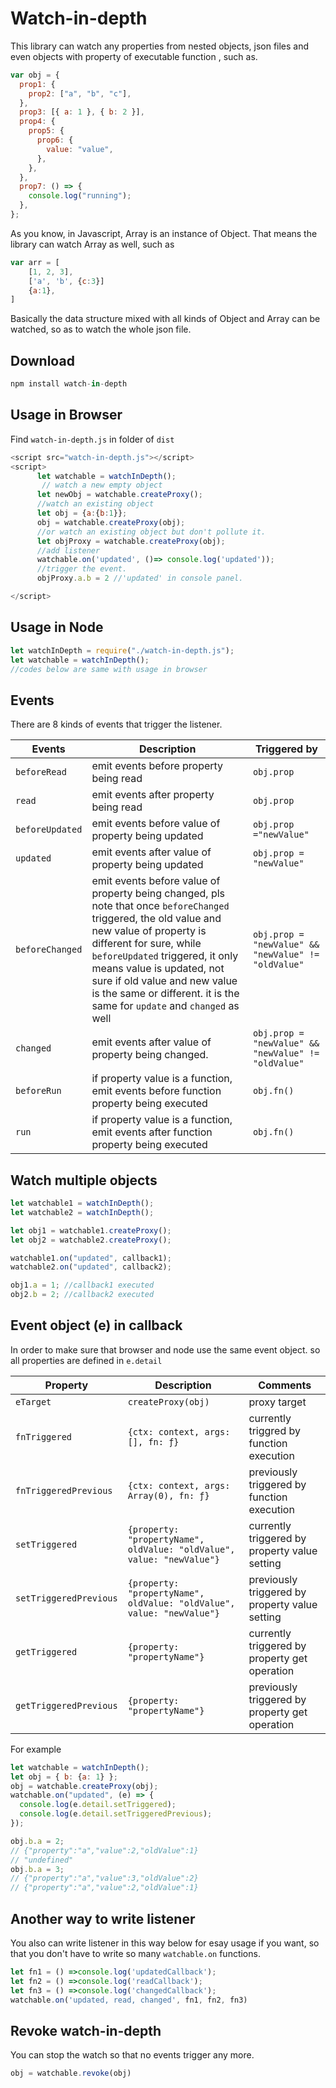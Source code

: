 # Watch-in-depth

This library can watch any properties from nested objects, json files and even objects with property of executable function , such as.

```js
var obj = {
  prop1: {
    prop2: ["a", "b", "c"],
  },
  prop3: [{ a: 1 }, { b: 2 }],
  prop4: {
    prop5: {
      prop6: {
        value: "value",
      },
    },
  },
  prop7: () => {
    console.log("running");
  },
};
```

As you know, in Javascript, Array is an instance of Object. That means the library can watch Array as well, such as

```js
var arr = [
    [1, 2, 3],
    ['a', 'b', {c:3}]
    {a:1},
]
```

Basically the data structure mixed with all kinds of Object and Array can be watched, so as to watch the whole json file.

## Download

```js
npm install watch-in-depth
```

## Usage in Browser

Find `watch-in-depth.js` in folder of `dist`

```js
<script src="watch-in-depth.js"></script>
<script>
      let watchable = watchInDepth();
       // watch a new empty object
      let newObj = watchable.createProxy();
      //watch an existing object
      let obj = {a:{b:1}};
      obj = watchable.createProxy(obj);
      //or watch an existing object but don't pollute it.
      let objProxy = watchable.createProxy(obj);
      //add listener
      watchable.on('updated', ()=> console.log('updated'));
      //trigger the event.
      objProxy.a.b = 2 //'updated' in console panel.

</script>
```

## Usage in Node

```js
let watchInDepth = require("./watch-in-depth.js");
let watchable = watchInDepth();
//codes below are same with usage in browser
```

## Events

There are 8 kinds of events that trigger the listener.

| Events          | Description                                                                                                                                                                                                                                                                                                                                       | Triggered by                                        |
| --------------- | ------------------------------------------------------------------------------------------------------------------------------------------------------------------------------------------------------------------------------------------------------------------------------------------------------------------------------------------------- | --------------------------------------------------- |
| `beforeRead`    | emit events before property being read                                                                                                                                                                                                                                                                                                            | `obj.prop`                                          |
| `read`          | emit events after property being read                                                                                                                                                                                                                                                                                                             | `obj.prop`                                          |
| `beforeUpdated` | emit events before value of property being updated                                                                                                                                                                                                                                                                                                | `obj.prop ="newValue"`                              |
| `updated`       | emit events after value of property being updated                                                                                                                                                                                                                                                                                                 | `obj.prop = "newValue"`                             |
| `beforeChanged` | emit events before value of property being changed, pls note that once `beforeChanged` triggered, the old value and new value of property is different for sure, while `beforeUpdated` triggered, it only means value is updated, not sure if old value and new value is the same or different. it is the same for `update` and `changed` as well | `obj.prop = "newValue" && "newValue" != "oldValue"` |
| `changed`       | emit events after value of property being changed.                                                                                                                                                                                                                                                                                                | `obj.prop = "newValue" && "newValue" != "oldValue"` |
| `beforeRun`     | if property value is a function, emit events before function property being executed                                                                                                                                                                                                                                                              | `obj.fn()`                                          |
| `run`           | if property value is a function, emit events after function property being executed                                                                                                                                                                                                                                                               | `obj.fn()`                                          |

## Watch multiple objects

```js
let watchable1 = watchInDepth();
let watchable2 = watchInDepth();

let obj1 = watchable1.createProxy();
let obj2 = watchable2.createProxy();

watchable1.on("updated", callback1);
watchable2.on("updated", callback2);

obj1.a = 1; //callback1 executed
obj2.b = 2; //callback2 executed
```

## Event object (e) in callback

In order to make sure that browser and node use the same event object. so all properties are defined in `e.detail`

| Property               | Description                                                           | Comments                                       |
| ---------------------- | --------------------------------------------------------------------- | ---------------------------------------------- |
| `eTarget`              | `createProxy(obj)`                                                    | proxy target                                   |
| `fnTriggered`          | `{ctx: context, args:[], fn: ƒ}`                                      | currently triggred by function execution       |
| `fnTriggeredPrevious`  | `{ctx: context, args: Array(0), fn: ƒ}`                               | previously triggered by function execution     |
| `setTriggered`         | `{property: "propertyName", oldValue: "oldValue", value: "newValue"}` | currently triggered by property value setting  |
| `setTriggeredPrevious` | `{property: "propertyName", oldValue: "oldValue", value: "newValue"}` | previously triggered by property value setting |
| `getTriggered`         | `{property: "propertyName"}`                                          | currently triggered by property get operation  |
| `getTriggeredPrevious` | `{property: "propertyName"}`                                          | previously triggered by property get operation |

For example

```js
let watchable = watchInDepth();
let obj = { b: {a: 1} };
obj = watchable.createProxy(obj);
watchable.on("updated", (e) => {
  console.log(e.detail.setTriggered);
  console.log(e.detail.setTriggeredPrevious);
});

obj.b.a = 2;
// {"property":"a","value":2,"oldValue":1}
// "undefined"
obj.b.a = 3;
// {"property":"a","value":3,"oldValue":2}
// {"property":"a","value":2,"oldValue":1}
```

## Another way to write listener

You also can write listener in this way below for esay usage if you want, so that you don't have to write so many `watchable.on` functions. 

```js
let fn1 = () =>console.log('updatedCallback');
let fn2 = () =>console.log('readCallback');
let fn3 = () =>console.log('changedCallback'); 
watchable.on('updated, read, changed', fn1, fn2, fn3)
```
## Revoke watch-in-depth
You can stop the watch so that no events trigger any more.

```js
obj = watchable.revoke(obj)
```


